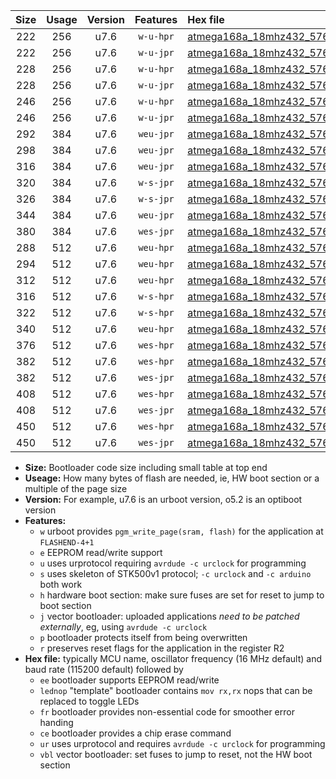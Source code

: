 |Size|Usage|Version|Features|Hex file|
|:-:|:-:|:-:|:-:|:--|
|222|256|u7.6|`w-u-hpr`|[atmega168a_18mhz432_57600bps_ur.hex](https://raw.githubusercontent.com/stefanrueger/urboot/main/atmega168a_18mhz432_57600bps_ur.hex)|
|222|256|u7.6|`w-u-jpr`|[atmega168a_18mhz432_57600bps_ur_vbl.hex](https://raw.githubusercontent.com/stefanrueger/urboot/main/atmega168a_18mhz432_57600bps_ur_vbl.hex)|
|228|256|u7.6|`w-u-hpr`|[atmega168a_18mhz432_57600bps_lednop_ur.hex](https://raw.githubusercontent.com/stefanrueger/urboot/main/atmega168a_18mhz432_57600bps_lednop_ur.hex)|
|228|256|u7.6|`w-u-jpr`|[atmega168a_18mhz432_57600bps_lednop_ur_vbl.hex](https://raw.githubusercontent.com/stefanrueger/urboot/main/atmega168a_18mhz432_57600bps_lednop_ur_vbl.hex)|
|246|256|u7.6|`w-u-hpr`|[atmega168a_18mhz432_57600bps_lednop_fr_ur.hex](https://raw.githubusercontent.com/stefanrueger/urboot/main/atmega168a_18mhz432_57600bps_lednop_fr_ur.hex)|
|246|256|u7.6|`w-u-jpr`|[atmega168a_18mhz432_57600bps_lednop_fr_ur_vbl.hex](https://raw.githubusercontent.com/stefanrueger/urboot/main/atmega168a_18mhz432_57600bps_lednop_fr_ur_vbl.hex)|
|292|384|u7.6|`weu-jpr`|[atmega168a_18mhz432_57600bps_ee_ur_vbl.hex](https://raw.githubusercontent.com/stefanrueger/urboot/main/atmega168a_18mhz432_57600bps_ee_ur_vbl.hex)|
|298|384|u7.6|`weu-jpr`|[atmega168a_18mhz432_57600bps_ee_lednop_ur_vbl.hex](https://raw.githubusercontent.com/stefanrueger/urboot/main/atmega168a_18mhz432_57600bps_ee_lednop_ur_vbl.hex)|
|316|384|u7.6|`weu-jpr`|[atmega168a_18mhz432_57600bps_ee_lednop_fr_ur_vbl.hex](https://raw.githubusercontent.com/stefanrueger/urboot/main/atmega168a_18mhz432_57600bps_ee_lednop_fr_ur_vbl.hex)|
|320|384|u7.6|`w-s-jpr`|[atmega168a_18mhz432_57600bps_vbl.hex](https://raw.githubusercontent.com/stefanrueger/urboot/main/atmega168a_18mhz432_57600bps_vbl.hex)|
|326|384|u7.6|`w-s-jpr`|[atmega168a_18mhz432_57600bps_lednop_vbl.hex](https://raw.githubusercontent.com/stefanrueger/urboot/main/atmega168a_18mhz432_57600bps_lednop_vbl.hex)|
|344|384|u7.6|`weu-jpr`|[atmega168a_18mhz432_57600bps_ee_lednop_fr_ce_ur_vbl.hex](https://raw.githubusercontent.com/stefanrueger/urboot/main/atmega168a_18mhz432_57600bps_ee_lednop_fr_ce_ur_vbl.hex)|
|380|384|u7.6|`wes-jpr`|[atmega168a_18mhz432_57600bps_ee_vbl.hex](https://raw.githubusercontent.com/stefanrueger/urboot/main/atmega168a_18mhz432_57600bps_ee_vbl.hex)|
|288|512|u7.6|`weu-hpr`|[atmega168a_18mhz432_57600bps_ee_ur.hex](https://raw.githubusercontent.com/stefanrueger/urboot/main/atmega168a_18mhz432_57600bps_ee_ur.hex)|
|294|512|u7.6|`weu-hpr`|[atmega168a_18mhz432_57600bps_ee_lednop_ur.hex](https://raw.githubusercontent.com/stefanrueger/urboot/main/atmega168a_18mhz432_57600bps_ee_lednop_ur.hex)|
|312|512|u7.6|`weu-hpr`|[atmega168a_18mhz432_57600bps_ee_lednop_fr_ur.hex](https://raw.githubusercontent.com/stefanrueger/urboot/main/atmega168a_18mhz432_57600bps_ee_lednop_fr_ur.hex)|
|316|512|u7.6|`w-s-hpr`|[atmega168a_18mhz432_57600bps.hex](https://raw.githubusercontent.com/stefanrueger/urboot/main/atmega168a_18mhz432_57600bps.hex)|
|322|512|u7.6|`w-s-hpr`|[atmega168a_18mhz432_57600bps_lednop.hex](https://raw.githubusercontent.com/stefanrueger/urboot/main/atmega168a_18mhz432_57600bps_lednop.hex)|
|340|512|u7.6|`weu-hpr`|[atmega168a_18mhz432_57600bps_ee_lednop_fr_ce_ur.hex](https://raw.githubusercontent.com/stefanrueger/urboot/main/atmega168a_18mhz432_57600bps_ee_lednop_fr_ce_ur.hex)|
|376|512|u7.6|`wes-hpr`|[atmega168a_18mhz432_57600bps_ee.hex](https://raw.githubusercontent.com/stefanrueger/urboot/main/atmega168a_18mhz432_57600bps_ee.hex)|
|382|512|u7.6|`wes-hpr`|[atmega168a_18mhz432_57600bps_ee_lednop.hex](https://raw.githubusercontent.com/stefanrueger/urboot/main/atmega168a_18mhz432_57600bps_ee_lednop.hex)|
|382|512|u7.6|`wes-jpr`|[atmega168a_18mhz432_57600bps_ee_lednop_vbl.hex](https://raw.githubusercontent.com/stefanrueger/urboot/main/atmega168a_18mhz432_57600bps_ee_lednop_vbl.hex)|
|408|512|u7.6|`wes-hpr`|[atmega168a_18mhz432_57600bps_ee_lednop_fr.hex](https://raw.githubusercontent.com/stefanrueger/urboot/main/atmega168a_18mhz432_57600bps_ee_lednop_fr.hex)|
|408|512|u7.6|`wes-jpr`|[atmega168a_18mhz432_57600bps_ee_lednop_fr_vbl.hex](https://raw.githubusercontent.com/stefanrueger/urboot/main/atmega168a_18mhz432_57600bps_ee_lednop_fr_vbl.hex)|
|450|512|u7.6|`wes-hpr`|[atmega168a_18mhz432_57600bps_ee_lednop_fr_ce.hex](https://raw.githubusercontent.com/stefanrueger/urboot/main/atmega168a_18mhz432_57600bps_ee_lednop_fr_ce.hex)|
|450|512|u7.6|`wes-jpr`|[atmega168a_18mhz432_57600bps_ee_lednop_fr_ce_vbl.hex](https://raw.githubusercontent.com/stefanrueger/urboot/main/atmega168a_18mhz432_57600bps_ee_lednop_fr_ce_vbl.hex)|

- **Size:** Bootloader code size including small table at top end
- **Useage:** How many bytes of flash are needed, ie, HW boot section or a multiple of the page size
- **Version:** For example, u7.6 is an urboot version, o5.2 is an optiboot version
- **Features:**
  + `w` urboot provides `pgm_write_page(sram, flash)` for the application at `FLASHEND-4+1`
  + `e` EEPROM read/write support
  + `u` uses urprotocol requiring `avrdude -c urclock` for programming
  + `s` uses skeleton of STK500v1 protocol; `-c urclock` and `-c arduino` both work
  + `h` hardware boot section: make sure fuses are set for reset to jump to boot section
  + `j` vector bootloader: uploaded applications *need to be patched externally*, eg, using `avrdude -c urclock`
  + `p` bootloader protects itself from being overwritten
  + `r` preserves reset flags for the application in the register R2
- **Hex file:** typically MCU name, oscillator frequency (16 MHz default) and baud rate (115200 default) followed by
  + `ee` bootloader supports EEPROM read/write
  + `lednop` "template" bootloader contains `mov rx,rx` nops that can be replaced to toggle LEDs
  + `fr` bootloader provides non-essential code for smoother error handing
  + `ce` bootloader provides a chip erase command
  + `ur` uses urprotocol and requires `avrdude -c urclock` for programming
  + `vbl` vector bootloader: set fuses to jump to reset, not the HW boot section
